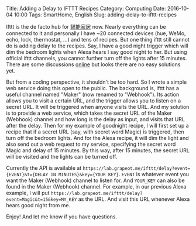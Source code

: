 Title: Adding a Delay to IFTTT Recipes
Category: Computing
Date: 2016-10-04 10:00
Tags: SmartHome, English
Slug: adding-delay-to-ifttt-recipes

Ifttt is the de facto hub for [智能家居](/smart-home-lighting-control.html) now. Nearly everything can be connected to it and personally I have ~20 connected devices (hue, WeMo, echo, lock, thermostat, ...) and tens of recipes. But one thing ifttt still cannot do is adding delay to the recipes. Say, I have a good night trigger which will dim the bedroom lights when Alexa hears I say good night to her. But using official ifttt channels, you cannot further turn off the lights after 15 minutes. There are some discussions [online](http://webapps.stackexchange.com/questions/33674/ifttt-can-you-specify-a-delay-for-an-action) but looks there are no easy solutions yet. 

But from a coding perspective, it shouldn't be too hard. So I wrote a simple web service doing this open to the public. The background is, ifttt has a useful channel named "Maker" (now renamed to "Webhook"). Its action allows you to visit a certain URL, and the trigger allows you to listen on a secret URL. It will be triggered when anyone visits the URL. And my solution is to provide a web service, which takes the secret URL of the Maker (Webhook) channel and how long is the delay as input, and visits that URL after the delay. Then for my example of goodnight recipe, I will first set up a recipe that if a secret URL (say, with secret word Magic) is triggered, then turn off the bedroom lights. And for the Alexa recipe, it will dim the light and also send out a web request to my service, specifying the secret word Magic and delay of 15 minutes. By this way, after 15 minutes, the secret URL will be visited and the lights can be turned off. 

Currently the API is available at `https://lab.grapeot.me/ifttt/delay?event={EVENT}&t={DELAY IN MINUTES}&key={YOUR KEY}`. `EVENT` is whatever event you want the Maker (Webhook) channel to listen for. And `YOUR_KEY` can also be found in the Maker (Webhook) channel. For example, in our previous Alexa example, I will put `https://lab.grapeot.me/ifttt/delay?event=Magic&t=15&key=MY_KEY` as the URL. And visit this URL whenever Alexa hears good night from me.

Enjoy! And let me know if you have questions.